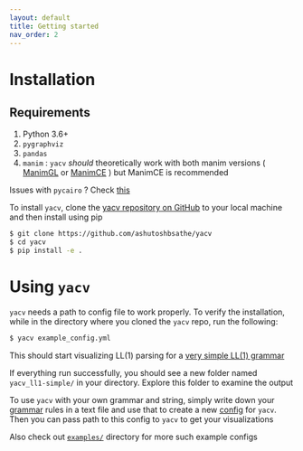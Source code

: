 ```yaml
---
layout: default
title: Getting started 
nav_order: 2
---
```


# Installation

## Requirements

1. Python 3.6+
2. `pygraphviz`
3. `pandas`
4. `manim` : `yacv` _should_ theoretically work with both manim versions ( [ManimGL](https://github.com/3b1b/manim) or [ManimCE](https://docs.manim.community/en/v0.4.0/installation.html#installing-manim) ) but ManimCE is recommended

Issues with `pycairo` ? Check [this](https://github.com/pygobject/pycairo/issues/148#issuecomment-770024652)

To install `yacv`, clone the [yacv repository on GitHub](https://github.com/ashutoshbsathe/yacv) to your local machine and then install using pip

```bash
$ git clone https://github.com/ashutoshbsathe/yacv 
$ cd yacv 
$ pip install -e .
```

# Using `yacv`

`yacv` needs a path to config file to work properly. To verify the installation, while in the directory where you cloned the `yacv` repo, run the following:

```bash
$ yacv example_config.yml
```

This should start visualizing LL(1) parsing for a [very simple LL(1) grammar](https://github.com/ashutoshbsathe/yacv/blob/main/examples/grammars/ll1-simple.txt)

If everything run successfully, you should see a new folder named `yacv_ll1-simple/` in your directory. Explore this folder to examine the output

To use `yacv` with your own grammar and string, simply write down your [grammar](/yacv/grammar) rules in a text file and use that to create a new [config](/yacv/config) for `yacv`. Then you can pass path to this config to `yacv` to get your visualizations

Also check out [`examples/`](https://github.com/ashutoshbsathe/yacv/tree/main/examples) directory for more such example configs

